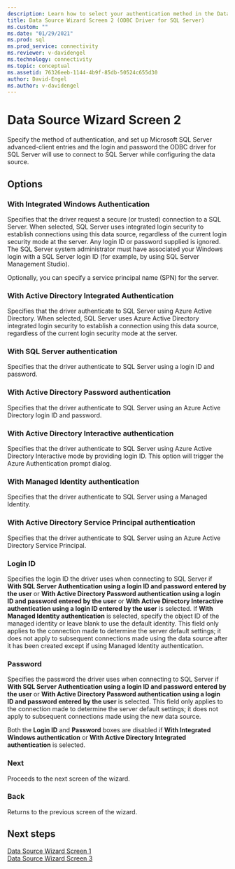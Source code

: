 ```yaml
---
description: Learn how to select your authentication method in the Data Source Wizard to create a new ODBC connection to SQL Server.
title: Data Source Wizard Screen 2 (ODBC Driver for SQL Server)
ms.custom: ""
ms.date: "01/29/2021"
ms.prod: sql
ms.prod_service: connectivity
ms.reviewer: v-davidengel
ms.technology: connectivity
ms.topic: conceptual
ms.assetid: 76326eeb-1144-4b9f-85db-50524c655d30
author: David-Engel
ms.author: v-davidengel
---
```

# Data Source Wizard Screen 2

Specify the method of authentication, and set up Microsoft SQL Server advanced-client entries and the login and password the ODBC driver for SQL Server will use to connect to SQL Server while configuring the data source.

## Options

### With Integrated Windows Authentication

Specifies that the driver request a secure (or trusted) connection to a SQL Server. When selected, SQL Server uses integrated login security to establish connections using this data source, regardless of the current login security mode at the server. Any login ID or password supplied is ignored. The SQL Server system administrator must have associated your Windows login with a SQL Server login ID (for example, by using SQL Server Management Studio).

Optionally, you can specify a service principal name (SPN) for the server.

### With Active Directory Integrated Authentication

Specifies that the driver authenticate to SQL Server using Azure Active Directory. When selected, SQL Server uses Azure Active Directory integrated login security to establish a connection using this data source, regardless of the current login security mode at the server.

### With SQL Server authentication

Specifies that the driver authenticate to SQL Server using a login ID and password.

### With Active Directory Password authentication

Specifies that the driver authenticate to SQL Server using an Azure Active Directory login ID and password.

### With Active Directory Interactive authentication

Specifies that the driver authenticate to SQL Server using Azure Active Directory Interactive mode by providing login ID. This option will trigger the Azure Authentication prompt dialog.

### With Managed Identity authentication

Specifies that the driver authenticate to SQL Server using a Managed Identity.

### With Active Directory Service Principal authentication

Specifies that the driver authenticate to SQL Server using an Azure Active Directory Service Principal.

### Login ID

Specifies the login ID the driver uses when connecting to SQL Server if **With SQL Server Authentication using a login ID and password entered by the user** or **With Active Directory Password authentication using a login ID and password entered by the user** or **With Active Directory Interactive authentication using a login ID entered by the user** is selected. If **With Managed Identity authentication** is selected, specify the object ID of the managed identity or leave blank to use the default identity. This field only applies to the connection made to determine the server default settings; it does not apply to subsequent connections made using the data source after it has been created except if using Managed Identity authentication.

### Password

Specifies the password the driver uses when connecting to SQL Server if **With SQL Server Authentication using a login ID and password entered by the user** or **With Active Directory Password authentication using a login ID and password entered by the user** is selected. This field only applies to the connection made to determine the server default settings; it does not apply to subsequent connections made using the new data source.

Both the **Login ID** and **Password** boxes are disabled if **With Integrated Windows authentication** or **With Active Directory Integrated authentication** is selected.

### Next

Proceeds to the next screen of the wizard.

### Back

Returns to the previous screen of the wizard.

## Next steps

[Data Source Wizard Screen 1](dsn-wizard-1.md)  
[Data Source Wizard Screen 3](dsn-wizard-3.md)  
